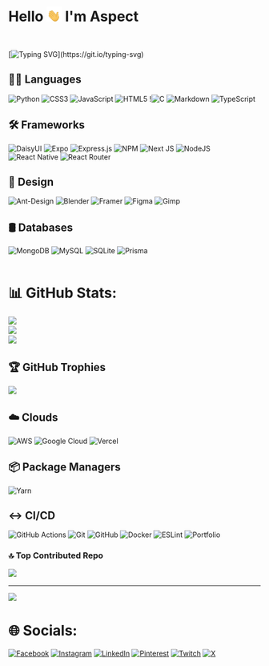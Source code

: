 # Hello  <img src= "./assets/gifs/hand-gif.gif" width=30>  I'm Aspect

<br/>

[![Typing SVG](https://readme-typing-svg.demolab.com?font=Fira+Code&weight=900&duration=3000&pause=1000&color=FFFFFF&center=false&vCenter=true&random=true&width=435&lines=🟢+A+developer...;🔴+Working+with+JavaScript+frameworks...;🟤+NextJs%2C+React+and+React+Native...;🟠+I'm+passionate+in+making+good+looking+UIs;🔵+Linux+ecosystem+enthusist...;🟣+Pursuing+an+IT+course+in+uni...)](https://git.io/typing-svg) 


## 🧑‍💻 Languages
  ![Python](https://img.shields.io/badge/python-3670A0?style=for-the-badge&logo=python&logoColor=ffdd54)     ![CSS3](https://img.shields.io/badge/css3-%231572B6.svg?style=for-the-badge&logo=css3&logoColor=white)  ![JavaScript](https://img.shields.io/badge/javascript-%23323330.svg?style=for-the-badge&logo=javascript&logoColor=%23F7DF1E) ![HTML5](https://img.shields.io/badge/html5-%23E34F26.svg?style=for-the-badge&logo=html5&logoColor=white) !![C](https://img.shields.io/badge/c-%2300599C.svg?style=for-the-badge&logo=c&logoColor=white) ![Markdown](https://img.shields.io/badge/markdown-%23000000.svg?style=for-the-badge&logo=markdown&logoColor=white)  ![TypeScript](https://img.shields.io/badge/typescript-%23007ACC.svg?style=for-the-badge&logo=typescript&logoColor=white) 
 ## 🛠️ Frameworks
  ![DaisyUI](https://img.shields.io/badge/daisyui-5A0EF8?style=for-the-badge&logo=daisyui&logoColor=white) ![Expo](https://img.shields.io/badge/expo-1C1E24?style=for-the-badge&logo=expo&logoColor=#D04A37) ![Express.js](https://img.shields.io/badge/express.js-%23404d59.svg?style=for-the-badge&logo=express&logoColor=%2361DAFB) ![NPM](https://img.shields.io/badge/NPM-%23CB3837.svg?style=for-the-badge&logo=npm&logoColor=white) ![Next JS](https://img.shields.io/badge/Next-black?style=for-the-badge&logo=next.js&logoColor=white) ![NodeJS](https://img.shields.io/badge/node.js-6DA55F?style=for-the-badge&logo=node.js&logoColor=white) ![React Native](https://img.shields.io/badge/react_native-%2320232a.svg?style=for-the-badge&logo=react&logoColor=%2361DAFB) ![React Router](https://img.shields.io/badge/React_Router-CA4245?style=for-the-badge&logo=react-router&logoColor=white) 
  ## 🎨 Design
  ![Ant-Design](https://img.shields.io/badge/-AntDesign-%230170FE?style=for-the-badge&logo=ant-design&logoColor=white) ![Blender](https://img.shields.io/badge/blender-%23F5792A.svg?style=for-the-badge&logo=blender&logoColor=white) ![Framer](https://img.shields.io/badge/Framer-black?style=for-the-badge&logo=framer&logoColor=blue) ![Figma](https://img.shields.io/badge/figma-%23F24E1E.svg?style=for-the-badge&logo=figma&logoColor=white) ![Gimp](https://img.shields.io/badge/Gimp-657D8B?style=for-the-badge&logo=gimp&logoColor=FFFFFF) 
  ## 🛢️ Databases
   ![MongoDB](https://img.shields.io/badge/MongoDB-%234ea94b.svg?style=for-the-badge&logo=mongodb&logoColor=white) ![MySQL](https://img.shields.io/badge/mysql-4479A1.svg?style=for-the-badge&logo=mysql&logoColor=white) ![SQLite](https://img.shields.io/badge/sqlite-%2307405e.svg?style=for-the-badge&logo=sqlite&logoColor=white) ![Prisma](https://img.shields.io/badge/Prisma-3982CE?style=for-the-badge&logo=Prisma&logoColor=white) 
  <br>
  <br/>

# 📊 GitHub Stats:
![](https://github-readme-stats.vercel.app/api?username=aspects19&theme=react&hide_border=false&include_all_commits=false&count_private=false)<br/>
![](https://github-readme-streak-stats.herokuapp.com/?user=aspects19&theme=react&hide_border=false)<br/>
![](https://github-readme-stats.vercel.app/api/top-langs/?username=aspects19&theme=react&hide_border=false&include_all_commits=false&count_private=false&layout=compact)

## 🏆 GitHub Trophies
![](https://github-profile-trophy.vercel.app/?username=aspects19&theme=radical&no-frame=false&no-bg=true&margin-w=4)

  
  ## ☁️ Clouds
  ![AWS](https://img.shields.io/badge/AWS-%23FF9900.svg?style=for-the-badge&logo=amazon-aws&logoColor=white) ![Google Cloud](https://img.shields.io/badge/GoogleCloud-%234285F4.svg?style=for-the-badge&logo=google-cloud&logoColor=white) ![Vercel](https://img.shields.io/badge/vercel-%23000000.svg?style=for-the-badge&logo=vercel&logoColor=white) 
 
 
  ## 📦 Package Managers
  ![Yarn](https://img.shields.io/badge/yarn-%232C8EBB.svg?style=for-the-badge&logo=yarn&logoColor=white) 

  
  ## ↔ CI/CD
  ![GitHub Actions](https://img.shields.io/badge/github%20actions-%232671E5.svg?style=for-the-badge&logo=githubactions&logoColor=white) ![Git](https://img.shields.io/badge/git-%23F05033.svg?style=for-the-badge&logo=git&logoColor=white) ![GitHub](https://img.shields.io/badge/github-%23121011.svg?style=for-the-badge&logo=github&logoColor=white) ![Docker](https://img.shields.io/badge/docker-%230db7ed.svg?style=for-the-badge&logo=docker&logoColor=white) ![ESLint](https://img.shields.io/badge/ESLint-4B3263?style=for-the-badge&logo=eslint&logoColor=white) ![Portfolio](https://img.shields.io/badge/Portfolio-%23000000.svg?style=for-the-badge&logo=firefox&logoColor=#FF7139)

### 🔝 Top Contributed Repo
![](https://github-contributor-stats.vercel.app/api?username=aspects19&limit=5&theme=dark&combine_all_yearly_contributions=true)

---
[![](https://visitcount.itsvg.in/api?id=aspects19&icon=0&color=0)](https://visitcount.itsvg.in)

# 🌐 Socials:
[![Facebook](https://img.shields.io/badge/Facebook-%231877F2.svg?logo=Facebook&logoColor=white)](https://facebook.com/Aspect) [![Instagram](https://img.shields.io/badge/Instagram-%23E4405F.svg?logo=Instagram&logoColor=white)](https://instagram.com/americ_inc) [![LinkedIn](https://img.shields.io/badge/LinkedIn-%230077B5.svg?logo=linkedin&logoColor=white)](https://linkedin.com/in/aspect) [![Pinterest](https://img.shields.io/badge/Pinterest-%23E60023.svg?logo=Pinterest&logoColor=white)](https://pinterest.com/Aspect) [![Twitch](https://img.shields.io/badge/Twitch-%239146FF.svg?logo=Twitch&logoColor=white)](https://twitch.tv/aspect) [![X](https://img.shields.io/badge/X-black.svg?logo=X&logoColor=white)](https://x.com/americ) 